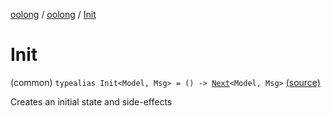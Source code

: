 [oolong](../index.md) / [oolong](index.md) / [Init](./-init.md)

# Init

(common) `typealias Init<Model, Msg> = () -> `[`Next`](-next.md)`<Model, Msg>` [(source)](https://github.com/oolong-kt/oolong/tree/master/oolong/src/commonMain/kotlin/oolong/types.kt#L27)

Creates an initial state and side-effects

